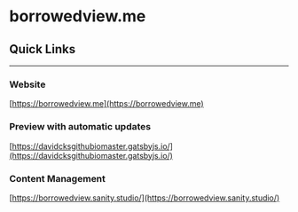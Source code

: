 # borrowedview.me

## Quick Links

---

### Website

[https://borrowedview.me](https://borrowedview.me)

### Preview with automatic updates

[https://davidcksgithubiomaster.gatsbyjs.io/](https://davidcksgithubiomaster.gatsbyjs.io/)

### Content Management

[https://borrowedview.sanity.studio/](https://borrowedview.sanity.studio/)
